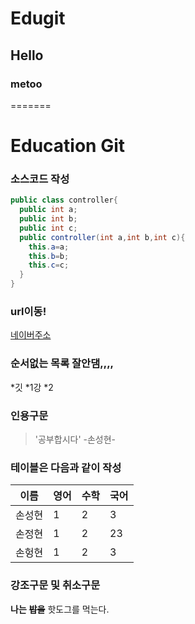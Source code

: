 # Edugit
## Hello
### metoo
=======
# Education Git

### 소스코드 작성
```java
public class controller{
  public int a;
  public int b;
  public int c;
  public controller(int a,int b,int c){
    this.a=a;
    this.b=b;
    this.c=c;
  }
}
```

### url이동!
[네이버주소](http://www.naver.com)

### 순서없는 목록  잘안댐,,,,
*깃
  *1강
  *2
   
### 인용구문
> '공부합시다' -손성현-

### 테이블은 다음과 같이 작성

이름|영어|수학|국어
--|--|--|--
손성현|1|2|3
손정현|1|2|23
손헝현|1|2|3

### 강조구문 및 취소구문
**나는** **~~밥을~~** 핫도그를 먹는다.
